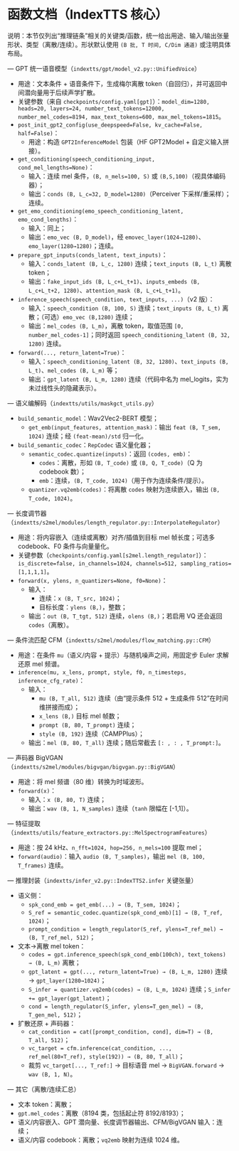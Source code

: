 # 函数文档（IndexTTS 核心）

说明：本节仅列出“推理链条”相关的关键类/函数，统一给出用途、输入/输出张量形状、类型（离散/连续）。形状默认使用 `(B 批, T 时间, C/Dim 通道)` 或注明具体布局。

— GPT 统一语音模型（`indextts/gpt/model_v2.py::UnifiedVoice`）
- 用途：文本条件 + 语音条件下，生成梅尔离散 token（自回归），并可返回中间潜向量用于后续声学扩散。
- 关键参数（来自 `checkpoints/config.yaml[gpt]`）：`model_dim=1280, heads=20, layers=24, number_text_tokens=12000, number_mel_codes=8194, max_text_tokens=600, max_mel_tokens=1815`。
- `post_init_gpt2_config(use_deepspeed=False, kv_cache=False, half=False)`：
  - 用途：构造 `GPT2InferenceModel` 包装（HF GPT2Model + 自定义输入拼接）。
- `get_conditioning(speech_conditioning_input, cond_mel_lengths=None)`：
  - 输入：连续 mel 条件，`(B, n_mels=100, S)` 或 `(B,S,100)`（视具体编码器）；
  - 输出：`conds (B, L_c=32, D_model=1280)`（Perceiver 下采样/重采样）；连续。
- `get_emo_conditioning(emo_speech_conditioning_latent, emo_cond_lengths)`：
  - 输入：同上；
  - 输出：`emo_vec (B, D_model)`，经 `emovec_layer(1024→1280)`、`emo_layer(1280→1280)`；连续。
- `prepare_gpt_inputs(conds_latent, text_inputs)`：
  - 输入：`conds_latent (B, L_c, 1280)` 连续；`text_inputs (B, L_t)` 离散 token；
  - 输出：`fake_input_ids (B, L_c+L_t+1)`、`inputs_embeds (B, L_c+L_t+2, 1280)`、`attention_mask (B, L_c+L_t+1)`。
- `inference_speech(speech_condition, text_inputs, ...)`（v2 版）：
  - 输入：`speech_condition (B, 100, S)` 连续；`text_inputs (B, L_t)` 离散；（可选）`emo_vec (B,1280)` 连续；
  - 输出：`mel_codes (B, L_m)`，离散 token，取值范围 `[0, number_mel_codes-1]`；同时返回 `speech_conditioning_latent (B, 32, 1280)` 连续。
- `forward(..., return_latent=True)`：
  - 输入：`speech_conditioning_latent (B, 32, 1280)`、`text_inputs (B, L_t)`、`mel_codes (B, L_m)` 等；
  - 输出：`gpt_latent (B, L_m, 1280)` 连续（代码中名为 mel_logits，实为未过线性头的隐藏表示）。

— 语义编解码（`indextts/utils/maskgct_utils.py`）
- `build_semantic_model`：Wav2Vec2-BERT 模型；
  - `get_emb(input_features, attention_mask)`：输出 `feat (B, T_sem, 1024)` 连续；经 `(feat-mean)/std` 归一化。
- `build_semantic_codec`：`RepCodec` 语义量化器；
  - `semantic_codec.quantize(inputs)`：返回 `(codes, emb)`：
    - `codes`：离散，形如 `(B, T_code)` 或 `(B, Q, T_code)`（Q 为 codebook 数）；
    - `emb`：连续，`(B, T_code, 1024)`（用于作为连续条件/提示）。
  - `quantizer.vq2emb(codes)`：将离散 `codes` 映射为连续嵌入，输出 `(B, T_code, 1024)`。

— 长度调节器（`indextts/s2mel/modules/length_regulator.py::InterpolateRegulator`）
- 用途：将内容嵌入（连续或离散）对齐/插值到目标 mel 帧长度；可选多 codebook、F0 条件与向量量化。
- 关键参数（`checkpoints/config.yaml[s2mel.length_regulator]`）：`is_discrete=false, in_channels=1024, channels=512, sampling_ratios=[1,1,1,1]`。
- `forward(x, ylens, n_quantizers=None, f0=None)`：
  - 输入：
    - 连续：`x (B, T_src, 1024)`；
    - 目标长度：`ylens (B,)`，整数；
  - 输出：`out (B, T_tgt, 512)` 连续，`olens (B,)`；若启用 VQ 还会返回 `codes`（离散）。

— 条件流匹配 CFM（`indextts/s2mel/modules/flow_matching.py::CFM`）
- 用途：在条件 `mu`（语义/内容 + 提示）与随机噪声之间，用固定步 Euler 求解还原 mel 频谱。
- `inference(mu, x_lens, prompt, style, f0, n_timesteps, inference_cfg_rate)`：
  - 输入：
    - `mu (B, T_all, 512)` 连续（由“提示条件 512 + 生成条件 512”在时间维拼接而成）；
    - `x_lens (B,)` 目标 mel 帧数；
    - `prompt (B, 80, T_prompt)` 连续；
    - `style (B, 192)` 连续（CAMPPlus）；
  - 输出：`mel (B, 80, T_all)` 连续；随后常截去 `[: , : , T_prompt:]`。

— 声码器 BigVGAN（`indextts/s2mel/modules/bigvgan/bigvgan.py::BigVGAN`）
- 用途：将 mel 频谱（80 维）转换为时域波形。
- `forward(x)`：
  - 输入：`x (B, 80, T)` 连续；
  - 输出：`wav (B, 1, N_samples)` 连续（`tanh` 限幅在 [-1,1]）。

— 特征提取（`indextts/utils/feature_extractors.py::MelSpectrogramFeatures`）
- 用途：按 24 kHz、`n_fft=1024, hop=256, n_mels=100` 提取 mel；
- `forward(audio)`：输入 `audio (B, T_samples)`，输出 `mel (B, 100, T_frames)` 连续。

— 推理封装（`indextts/infer_v2.py::IndexTTS2.infer` 关键张量）
- 语义侧：
  - `spk_cond_emb = get_emb(...) → (B, T_sem, 1024)`；
  - `S_ref = semantic_codec.quantize(spk_cond_emb)[1] → (B, T_ref, 1024)`；
  - `prompt_condition = length_regulator(S_ref, ylens=T_ref_mel) → (B, T_ref_mel, 512)`；
- 文本→离散 mel token：
  - `codes = gpt.inference_speech(spk_cond_emb(100ch), text_tokens) → (B, L_m)` 离散；
  - `gpt_latent = gpt(..., return_latent=True) → (B, L_m, 1280)` 连续 → `gpt_layer(1280→1024)`；
  - `S_infer = quantizer.vq2emb(codes) → (B, L_m, 1024)` 连续；`S_infer += gpt_layer(gpt_latent)`；
  - `cond = length_regulator(S_infer, ylens=T_gen_mel) → (B, T_gen_mel, 512)`；
- 扩散还原 + 声码器：
  - `cat_condition = cat([prompt_condition, cond], dim=T) → (B, T_all, 512)`；
  - `vc_target = cfm.inference(cat_condition, ..., ref_mel(80×T_ref), style(192)) → (B, 80, T_all)`；
  - 裁剪 `vc_target[..., T_ref:]` → 目标语音 mel → `BigVGAN.forward` → `wav (B, 1, N)`。

— 其它（离散/连续汇总）
- 文本 token：离散；
- `gpt.mel_codes`：离散（8194 类，包括起止符 8192/8193）；
- 语义/内容嵌入、GPT 潜向量、长度调节器输出、CFM/BigVGAN 输入：连续；
- 语义/内容 codebook：离散；`vq2emb` 映射为连续 1024 维。

